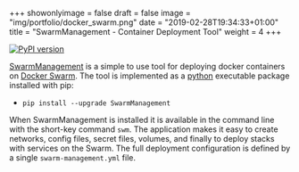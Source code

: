+++
showonlyimage = false
draft = false
image = "img/portfolio/docker_swarm.png"
date = "2019-02-28T19:34:33+01:00"
title = "SwarmManagement - Container Deployment Tool"
weight = 4
+++

[![PyPI version](https://badge.fury.io/py/SwarmManagement.svg)](https://badge.fury.io/py/SwarmManagement)

[SwarmManagement](https://github.com/DIPSAS/SwarmManagement) is a simple to use tool for deploying docker containers on [Docker Swarm](https://docs.docker.com/engine/swarm/). 
The tool is implemented as a [python](https://www.python.org/) executable package installed with pip:

- `pip install --upgrade SwarmManagement`

When SwarmManagement is installed it is available in the command line with the short-key command `swm`. The application makes it easy to create networks, config files, secret files, volumes, and finally to deploy stacks with services on the Swarm. The full deployment configuration is defined by a single `swarm-management.yml` file.